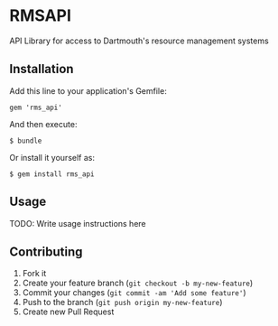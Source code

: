 # RMSAPI

API Library for access to Dartmouth's resource management systems

## Installation

Add this line to your application's Gemfile:

    gem 'rms_api'

And then execute:

    $ bundle

Or install it yourself as:

    $ gem install rms_api

## Usage

TODO: Write usage instructions here

## Contributing

1. Fork it
2. Create your feature branch (`git checkout -b my-new-feature`)
3. Commit your changes (`git commit -am 'Add some feature'`)
4. Push to the branch (`git push origin my-new-feature`)
5. Create new Pull Request
